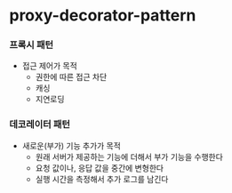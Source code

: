 # proxy-decorator-pattern


### 프록시 패턴

- 접근 제어가 목적
  - 권한에 따른 접근 차단
  - 캐싱
  - 지연로딩


### 데코레이터 패턴

- 새로운(부가) 기능 추가가 목적 
  - 원래 서버가 제공하는 기능에 더해서 부가 기능을 수행한다
  - 요청 값이나, 응답 값을 중간에 변형한다
  - 실행 시간을 측정해서 추가 로그를 남긴다